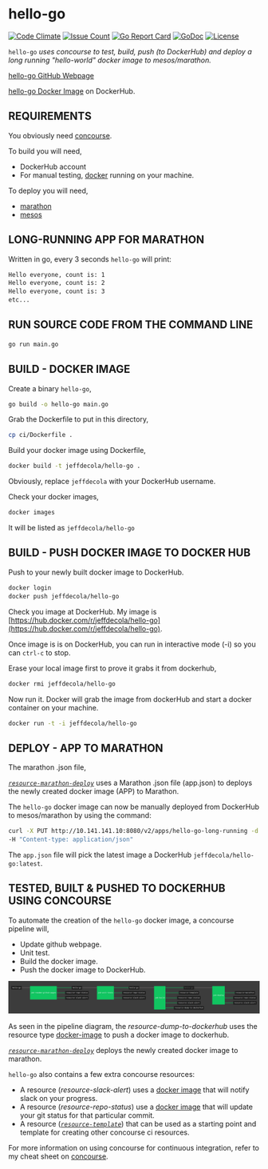# hello-go

[![Code Climate](https://codeclimate.com/github/JeffDeCola/hello-go/badges/gpa.svg)](https://codeclimate.com/github/JeffDeCola/hello-go)
[![Issue Count](https://codeclimate.com/github/JeffDeCola/hello-go/badges/issue_count.svg)](https://codeclimate.com/github/JeffDeCola/hello-go/issues)
[![Go Report Card](https://goreportcard.com/badge/jeffdecola/hello-go)](https://goreportcard.com/report/jeffdecola/hello-go)
[![GoDoc](https://godoc.org/github.com/JeffDeCola/hello-go?status.svg)](https://godoc.org/github.com/JeffDeCola/hello-go)
[![License](http://img.shields.io/:license-mit-blue.svg)](http://jeffdecola.mit-license.org)

`hello-go` _uses concourse to test, build, push (to DockerHub) and
deploy a long running "hello-world" docker image to mesos/marathon._

[hello-go GitHub Webpage](https://jeffdecola.github.io/hello-go/)

[hello-go Docker Image](https://hub.docker.com/r/jeffdecola/hello-go) on DockerHub.

## REQUIREMENTS

You obviously need
[concourse](https://github.com/JeffDeCola/my-cheat-sheets/tree/master/operations-tools/continuous-integration-continuous-deployment/concourse-cheat-sheet).

To build you will need,

* DockerHub account
* For manual testing,
  [docker](https://github.com/JeffDeCola/my-cheat-sheets/tree/master/operations-tools/orchestration/builds-deployment-containers/docker-cheat-sheet)
  running on your machine.

To deploy you will need,

* [marathon](https://github.com/JeffDeCola/my-cheat-sheets/tree/master/operations-tools/orchestration/cluster-managers-resource-management-scheduling/marathon-cheat-sheet-sheet)
* [mesos](https://github.com/JeffDeCola/my-cheat-sheets/tree/master/operations-tools/orchestration/cluster-managers-resource-management-scheduling/mesos-cheat-sheet)

## LONG-RUNNING APP FOR MARATHON

Written in go, every 3 seconds `hello-go` will print:

```bash
Hello everyone, count is: 1
Hello everyone, count is: 2
Hello everyone, count is: 3
etc...
```

## RUN SOURCE CODE FROM THE COMMAND LINE

```bash
go run main.go
```

## BUILD - DOCKER IMAGE

Create a binary `hello-go`,

```bash
go build -o hello-go main.go
```

Grab the Dockerfile to put in this directory,

```bash
cp ci/Dockerfile .
```

Build your docker image using Dockerfile,

```bash
docker build -t jeffdecola/hello-go .
```

Obviously, replace `jeffdecola` with your DockerHub username.

Check your docker images,

```bash
docker images
```

It will be listed as `jeffdecola/hello-go`

## BUILD - PUSH DOCKER IMAGE TO DOCKER HUB

Push to your newly built docker image to DockerHub.

```bash
docker login
docker push jeffdecola/hello-go
```

Check you image at DockerHub. My image is
[https://hub.docker.com/r/jeffdecola/hello-go](https://hub.docker.com/r/jeffdecola/hello-go).

Once image is is on DockerHub, you can run in interactive mode (-i)
so you can `ctrl-c` to stop.

Erase your local image first to prove it grabs it from dockerhub,

```bash
docker rmi jeffdecola/hello-go
```

Now run it. Docker will grab the image from dockerHub
and start a docker container on your machine.

```bash
docker run -t -i jeffdecola/hello-go
```

## DEPLOY - APP TO MARATHON

The marathon .json file,

[_`resource-marathon-deploy`_](https://github.com/JeffDeCola/resource-marathon-deploy)
uses a Marathon .json file (app.json) to deploys the newly created docker image
(APP) to Marathon.

The `hello-go` docker image can now be manually deployed from
DockerHub to mesos/marathon by using the command:

```bash
curl -X PUT http://10.141.141.10:8080/v2/apps/hello-go-long-running -d @app.json \
-H "Content-type: application/json"
```

The `app.json` file will pick the latest image a DockerHub
`jeffdecola/hello-go:latest`.

## TESTED, BUILT & PUSHED TO DOCKERHUB USING CONCOURSE

To automate the creation of the `hello-go` docker image, a concourse pipeline
will,

* Update github webpage.
* Unit test.
* Build the docker image.
* Push the docker image to DockerHub.

![IMAGE - hello-go concourse ci pipeline - IMAGE](docs/pics/hello-go-pipeline.jpg)

As seen in the pipeline diagram, the _resource-dump-to-dockerhub_ uses
the resource type
[docker-image](https://github.com/concourse/docker-image-resource)
to push a docker image to dockerhub.

[_`resource-marathon-deploy`_](https://github.com/JeffDeCola/resource-marathon-deploy)
deploys the newly created docker image to marathon.

`hello-go` also contains a few extra concourse resources:

* A resource (_resource-slack-alert_) uses a [docker image](https://hub.docker.com/r/cfcommunity/slack-notification-resource)
  that will notify slack on your progress.
* A resource (_resource-repo-status_) use a [docker image](https://hub.docker.com/r/dpb587/github-status-resource)
  that will update your git status for that particular commit.
* A resource ([_`resource-template`_](https://github.com/JeffDeCola/resource-template))
  that can be used as a starting point and template for creating other concourse
  ci resources.

For more information on using concourse for continuous integration,
refer to my cheat sheet on [concourse](https://github.com/JeffDeCola/my-cheat-sheets/tree/master/operations-tools/continuous-integration-continuous-deployment/concourse-cheat-sheet).
